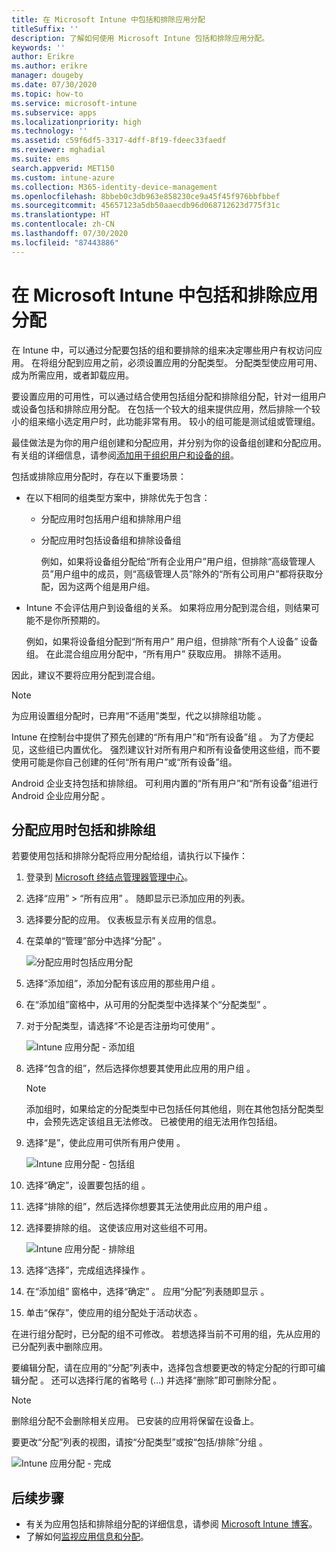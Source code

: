 ```yaml
---
title: 在 Microsoft Intune 中包括和排除应用分配
titleSuffix: ''
description: 了解如何使用 Microsoft Intune 包括和排除应用分配。
keywords: ''
author: Erikre
ms.author: erikre
manager: dougeby
ms.date: 07/30/2020
ms.topic: how-to
ms.service: microsoft-intune
ms.subservice: apps
ms.localizationpriority: high
ms.technology: ''
ms.assetid: c59f6df5-3317-4dff-8f19-fdeec33faedf
ms.reviewer: mghadial
ms.suite: ems
search.appverid: MET150
ms.custom: intune-azure
ms.collection: M365-identity-device-management
ms.openlocfilehash: 8bbeb0c3db963e858230ce9a45f45f976bbfbbef
ms.sourcegitcommit: 45657123a5db50aaecdb96d068712623d775f31c
ms.translationtype: HT
ms.contentlocale: zh-CN
ms.lasthandoff: 07/30/2020
ms.locfileid: "87443886"
---
```

# <a name="include-and-exclude-app-assignments-in-microsoft-intune"></a>在 Microsoft Intune 中包括和排除应用分配

在 Intune 中，可以通过分配要包括的组和要排除的组来决定哪些用户有权访问应用。 在将组分配到应用之前，必须设置应用的分配类型。 分配类型使应用可用、成为所需应用，或者卸载应用。 

要设置应用的可用性，可以通过结合使用包括组分配和排除组分配，针对一组用户或设备包括和排除应用分配。 在包括一个较大的组来提供应用，然后排除一个较小的组来缩小选定用户时，此功能非常有用。 较小的组可能是测试组或管理组。 

最佳做法是为你的用户组创建和分配应用，并分别为你的设备组创建和分配应用。 有关组的详细信息，请参阅[添加用于组织用户和设备的组](../fundamentals/groups-add.md)。  

包括或排除应用分配时，存在以下重要场景：

- 在以下相同的组类型方案中，排除优先于包含：
  - 分配应用时包括用户组和排除用户组
  - 分配应用时包括设备组和排除设备组

    例如，如果将设备组分配给“所有企业用户”用户组，但排除“高级管理人员”用户组中的成员，则“高级管理人员”除外的“所有公司用户”都将获取分配，因为这两个组是用户组。
- Intune 不会评估用户到设备组的关系。 如果将应用分配到混合组，则结果可能不是你所预期的。

    例如，如果将设备组分配到“所有用户”  用户组，但排除“所有个人设备”  设备组。 在此混合组应用分配中，“所有用户”  获取应用。 排除不适用。

因此，建议不要将应用分配到混合组。

> [!NOTE]
> 为应用设置组分配时，已弃用“不适用”类型，代之以排除组功能  。 
>
> Intune 在控制台中提供了预先创建的“所有用户”和“所有设备”组   。 为了方便起见，这些组已内置优化。 强烈建议针对所有用户和所有设备使用这些组，而不要使用可能是你自己创建的任何“所有用户”或“所有设备”组。  
>
> Android 企业支持包括和排除组。 可利用内置的“所有用户”和“所有设备”组进行 Android 企业应用分配   。 

## <a name="include-and-exclude-groups-when-assigning-apps"></a>分配应用时包括和排除组

若要使用包括和排除分配将应用分配给组，请执行以下操作：

1. 登录到 [Microsoft 终结点管理器管理中心](https://go.microsoft.com/fwlink/?linkid=2109431)。
2. 选择“应用”   > “所有应用”  。 随即显示已添加应用的列表。
3. 选择要分配的应用。 仪表板显示有关应用的信息。
4. 在菜单的“管理”部分中选择“分配”   。

    ![分配应用时包括应用分配](./media/apps-inc-exl-assignments/apps-inc-exl-01.png)

5. 选择“添加组”，添加分配有该应用的那些用户组  。 
6. 在“添加组”窗格中，从可用的分配类型中选择某个“分配类型”   。
7. 对于分配类型，请选择“不论是否注册均可使用”  。

    ![Intune 应用分配 - 添加组](./media/apps-inc-exl-assignments/apps-inc-exl-02.png)
8. 选择“包含的组”，然后选择你想要其使用此应用的用户组  。

    > [!NOTE]
    > 添加组时，如果给定的分配类型中已包括任何其他组，则在其他包括分配类型中，会预先选定该组且无法修改。 已被使用的组无法用作包括组。

9. 选择“是”，使此应用可供所有用户使用  。

    ![Intune 应用分配 - 包括组](./media/apps-inc-exl-assignments/apps-inc-exl-03.png)
10. 选择“确定”，设置要包括的组  。
11. 选择“排除的组”，然后选择你想要其无法使用此应用的用户组  。
12. 选择要排除的组。 这使该应用对这些组不可用。

    ![Intune 应用分配 - 排除组](./media/apps-inc-exl-assignments/apps-inc-exl-04.png)
13. 选择“选择”，完成组选择操作  。
14. 在“添加组”  窗格中，选择“确定”  。 应用“分配”列表随即显示  。
15. 单击“保存”，使应用的组分配处于活动状态  。

在进行组分配时，已分配的组不可修改。 若想选择当前不可用的组，先从应用的已分配列表中删除应用。

要编辑分配，请在应用的“分配”列表中，选择包含想要更改的特定分配的行即可编辑分配  。 还可以选择行尾的省略号 (…) 并选择“删除”即可删除分配   。 

> [!NOTE]
> 删除组分配不会删除相关应用。 已安装的应用将保留在设备上。  

要更改“分配”列表的视图，请按“分配类型”或按“包括/排除”分组  。

![Intune 应用分配 - 完成](./media/apps-inc-exl-assignments/apps-inc-exl-05.png)

## <a name="next-steps"></a>后续步骤

- 有关为应用包括和排除组分配的详细信息，请参阅 [Microsoft Intune 博客](https://aka.ms/new_app_assignment_process)。
- 了解如何[监视应用信息和分配](apps-monitor.md)。
